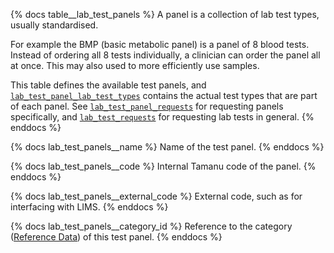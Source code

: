 {% docs table__lab_test_panels %}
A panel is a collection of lab test types, usually standardised.

For example the BMP (basic metabolic panel) is a panel of 8 blood tests. Instead of ordering all 8
tests individually, a clinician can order the panel all at once. This may also used to more
efficiently use samples.

This table defines the available test panels, and
[`lab_test_panel_lab_test_types`](#!/source/source.tamanu.tamanu.lab_test_panel_lab_test_types)
contains the actual test types that are part of each panel. See
[`lab_test_panel_requests`](#!/source/source.tamanu.tamanu.lab_test_panel_requests) for requesting
panels specifically, and [`lab_test_requests`](#!/source/source.tamanu.tamanu.lab_test_requests) for
requesting lab tests in general.
{% enddocs %}

{% docs lab_test_panels__name %}
Name of the test panel.
{% enddocs %}

{% docs lab_test_panels__code %}
Internal Tamanu code of the panel.
{% enddocs %}

{% docs lab_test_panels__external_code %}
External code, such as for interfacing with LIMS.
{% enddocs %}

{% docs lab_test_panels__category_id %}
Reference to the category ([Reference Data](#!/source/source.tamanu.tamanu.reference_data)) of this test panel.
{% enddocs %}
